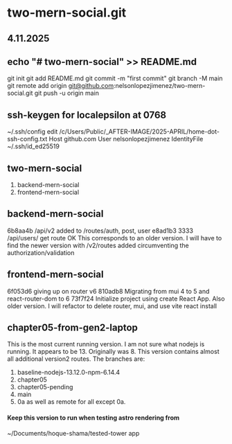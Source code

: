 # two-mern-social.git

## 4.11.2025

## echo "# two-mern-social" >> README.md
git init
git add README.md
git commit -m "first commit"
git branch -M main
git remote add origin git@github.com:nelsonlopezjimenez/two-mern-social.git
git push -u origin main

## ssh-keygen for localepsilon at 0768
~/.ssh/config edit
/c/Users/Public/_AFTER-IMAGE/2025-APRIL/home-dot-ssh-config.txt
Host github.com
        User nelsonlopezjimenez
        IdentityFile ~/.ssh/id_ed25519

## two-mern-social
1. backend-mern-social
1. frontend-mern-social

## backend-mern-social
6b8aa4b /api/v2 added to /routes/auth, post, user
e8ad1b3 3333 /api/users/ get route OK
This corresponds to an older version. I will have to find the newer version with /v2/routes added circumventing the authorization/validation

## frontend-mern-social
6f053d6 giving up on router v6
810adb8 Migrating from mui 4 to 5 and react-router-dom to 6
73f7f24 Initialize project using create React App.
Also older version. I will refactor to delete router, mui, and use vite react install

## chapter05-from-gen2-laptop
This is the most current running version. I am not sure what nodejs is running. It appears to be 13. Originally was 8. This version contains almost all additional version2 routes. The branches are:
1. baseline-nodejs-13.12.0-npm-6.14.4
1. chapter05
1. chapter05-pending
1. main
1. 0a
as well as remote for all except 0a.

#### Keep this version to run when testing astro rendering from 
~/Documents/hoque-shama/tested-tower app


